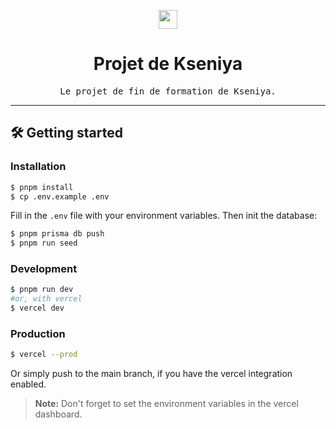 <!-- ![Finished project](https://img.shields.io/badge/status-finished-green) -->

<p align="center">
	<img src="https://skillicons.dev/icons?i=ts,next,tailwind,vercel" height="30" />
</p>

<!-- <p align="center">
	<img src="docs/logo.png" alt="Icon of the project" height="150"/>
</p> -->

# <div align="center">Projet de Kseniya</div>
<div align="center">
	<samp>Le projet de fin de formation de Kseniya.</samp>
</div>

<hr>

## 🛠️ Getting started

### Installation
```bash
$ pnpm install
$ cp .env.example .env
````

Fill in the `.env` file with your environment variables. Then init the database:
```bash
$ pnpm prisma db push
$ pnpm run seed
```

### Development
```bash
$ pnpm run dev 
#or, with vercel
$ vercel dev
```

### Production
```bash
$ vercel --prod
```	
Or simply push to the main branch, if you have the vercel integration enabled.
> **Note:** Don't forget to set the environment variables in the vercel dashboard.
